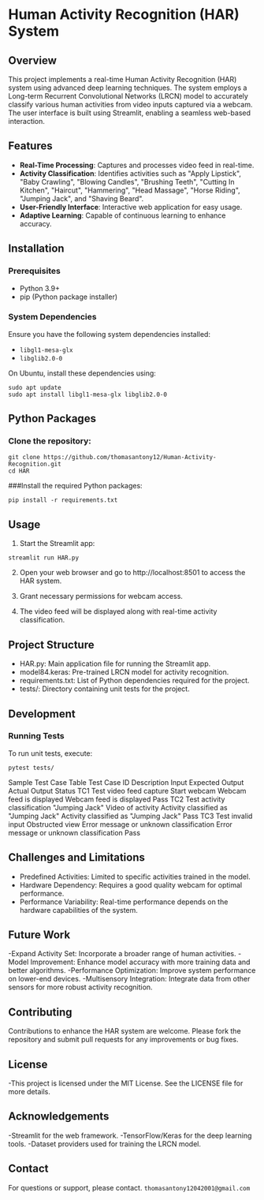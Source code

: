 # Human Activity Recognition (HAR) System

## Overview

This project implements a real-time Human Activity Recognition (HAR) system using advanced deep learning techniques. The system employs a Long-term Recurrent Convolutional Networks (LRCN) model to accurately classify various human activities from video inputs captured via a webcam. The user interface is built using Streamlit, enabling a seamless web-based interaction.

## Features

- **Real-Time Processing**: Captures and processes video feed in real-time.
- **Activity Classification**: Identifies activities such as "Apply Lipstick", "Baby Crawling", "Blowing Candles", "Brushing Teeth", "Cutting In Kitchen", "Haircut", "Hammering", "Head Massage", "Horse Riding", "Jumping Jack", and "Shaving Beard".
- **User-Friendly Interface**: Interactive web application for easy usage.
- **Adaptive Learning**: Capable of continuous learning to enhance accuracy.

## Installation

### Prerequisites

- Python 3.9+
- pip (Python package installer)

### System Dependencies

Ensure you have the following system dependencies installed:
- `libgl1-mesa-glx`
- `libglib2.0-0`

On Ubuntu, install these dependencies using:
```
sudo apt update
sudo apt install libgl1-mesa-glx libglib2.0-0

```


## Python Packages

### Clone the repository:

```
git clone https://github.com/thomasantony12/Human-Activity-Recognition.git 
cd HAR
```

###Install the required Python packages:

```
pip install -r requirements.txt
```

## Usage

1. Start the Streamlit app:
```
streamlit run HAR.py
```
2. Open your web browser and go to http://localhost:8501 to access the HAR system.

3. Grant necessary permissions for webcam access.

4. The video feed will be displayed along with real-time activity classification.

## Project Structure

- HAR.py: Main application file for running the Streamlit app.
- model84.keras: Pre-trained LRCN model for activity recognition.
- requirements.txt: List of Python dependencies required for the project.
- tests/: Directory containing unit tests for the project.

## Development

### Running Tests

To run unit tests, execute:

```
pytest tests/
```

Sample Test Case Table
Test Case ID	Description	Input	Expected Output	Actual Output	Status
TC1	Test video feed capture	Start webcam	Webcam feed is displayed	Webcam feed is displayed	Pass
TC2	Test activity classification "Jumping Jack"	Video of activity	Activity classified as "Jumping Jack"	Activity classified as "Jumping Jack"	Pass
TC3	Test invalid input	Obstructed view	Error message or unknown classification	Error message or unknown classification	Pass

## Challenges and Limitations

- Predefined Activities: Limited to specific activities trained in the model.
- Hardware Dependency: Requires a good quality webcam for optimal performance.
- Performance Variability: Real-time performance depends on the hardware capabilities of the system.
  
## Future Work

-Expand Activity Set: Incorporate a broader range of human activities.
-Model Improvement: Enhance model accuracy with more training data and better algorithms.
-Performance Optimization: Improve system performance on lower-end devices.
-Multisensory Integration: Integrate data from other sensors for more robust activity recognition.

## Contributing

Contributions to enhance the HAR system are welcome. Please fork the repository and submit pull requests for any improvements or bug fixes.

## License

-This project is licensed under the MIT License. See the LICENSE file for more details.

## Acknowledgements

-Streamlit for the web framework.
-TensorFlow/Keras for the deep learning tools.
-Dataset providers used for training the LRCN model.

## Contact

For questions or support, please contact.
```thomasantony12042001@gmail.com```
